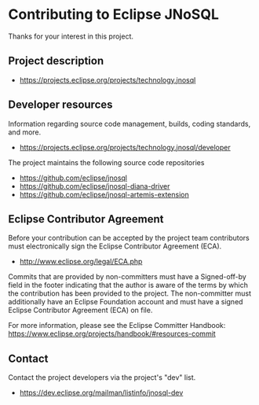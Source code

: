 # Contributing to Eclipse JNoSQL

Thanks for your interest in this project.

## Project description

 

* https://projects.eclipse.org/projects/technology.jnosql

## Developer resources

Information regarding source code management, builds, coding standards, and
more.

* https://projects.eclipse.org/projects/technology.jnosql/developer

The project maintains the following source code repositories


* https://github.com/eclipse/jnosql
* https://github.com/eclipse/jnosql-diana-driver
* https://github.com/eclipse/jnosql-artemis-extension

## Eclipse Contributor Agreement

Before your contribution can be accepted by the project team contributors must
electronically sign the Eclipse Contributor Agreement (ECA).

* http://www.eclipse.org/legal/ECA.php

Commits that are provided by non-committers must have a Signed-off-by field in
the footer indicating that the author is aware of the terms by which the
contribution has been provided to the project. The non-committer must
additionally have an Eclipse Foundation account and must have a signed Eclipse
Contributor Agreement (ECA) on file.

For more information, please see the Eclipse Committer Handbook:
https://www.eclipse.org/projects/handbook/#resources-commit

## Contact

Contact the project developers via the project's "dev" list.

* https://dev.eclipse.org/mailman/listinfo/jnosql-dev
